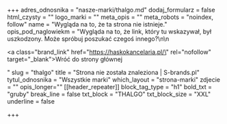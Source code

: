 +++
adres_odnosnika = "nasze-marki/thalgo.md"
dodaj_formularz = false
html_czysty = ""
logo_marki = ""
meta_opis = ""
meta_robots = "noindex, follow"
name = "Wygląda na to, że ta strona nie istnieje."
opis_pod_naglowiekm = "Wygląda na to, że link, który tu wskazywał, był uszkodzony. Może spróbuj poszukać czegoś innego?\n\n    <p><a class=\"brand_link\" href=\"https://haskokancelaria.pl/\" rel=\"nofollow\" target=\"_blank\">Wróć do strony głównej</a></p>"
slug = "thalgo"
title = "Strona nie została znaleziona | S-brands.pl"
tytul_odnosnika = "Wszystkie marki"
which_layout = "strona-marki"
zdjecie = ""
opis_longer=""
[[header_repeater]]
block_tag_type = "h1"
bold_txt = "gruby"
break_line = false
txt_block = "THALGO"
txt_block_size = "XXL"
underline = false

+++
